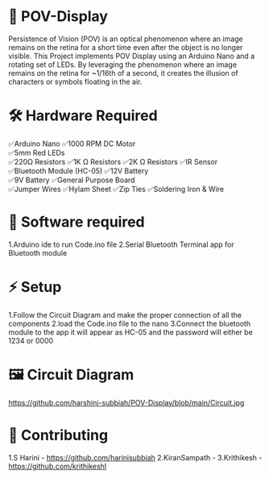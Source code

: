 # 📌 POV-Display
Persistence of Vision (POV) is an optical phenomenon where an image remains on the retina for a short time even after the object is no longer visible.
This Project implements POV Display using an Arduino Nano and a rotating set of LEDs. By leveraging the phenomenon where an image remains on the retina for ~1/16th of a second, it creates the illusion of characters or symbols floating in the air.

# 🛠 Hardware Required
✅Arduino Nano
✅1000 RPM DC Motor	
✅5mm Red LEDs	
✅220Ω Resistors	
✅1K Ω Resistors	
✅2K Ω Resistors	
✅IR Sensor	
✅Bluetooth Module (HC-05)
✅12V Battery	
✅9V Battery
✅General Purpose Board	
✅Jumper Wires
✅Hylam Sheet
✅Zip Ties
✅Soldering Iron & Wire

# 🔄 Software required
1.Arduino ide to run Code.ino file
2.Serial Bluetooth Terminal app for Bluetooth module

# ⚡ Setup
1.Follow the Circuit Diagram and make the proper connection of all the components 
2.load the Code.ino file to the nano
3.Connect the bluetooth module to the app it will appear as HC-05 and the password will either be 1234 or 0000

# 🖼 Circuit Diagram
https://github.com/harshini-subbiah/POV-Display/blob/main/Circuit.jpg 

# 🤝 Contributing
1.S Harini - https://github.com/harinisubbiah 
2.KiranSampath - 
3.Krithikesh - https://github.com/krithikeshI 
 


